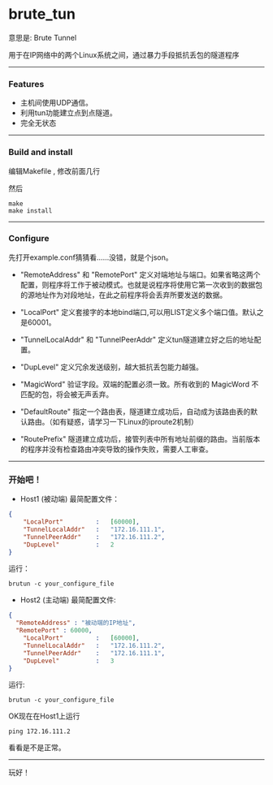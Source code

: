 # brute_tun

意思是: Brute Tunnel

用于在IP网络中的两个Linux系统之间，通过暴力手段抵抗丢包的隧道程序


---

### Features
 * 主机间使用UDP通信。
 * 利用tun功能建立点到点隧道。
 * 完全无状态
 
---

### Build and install
编辑Makefile , 修改前面几行

然后
```
make
make install
```

---

### Configure
先打开example.conf猜猜看……没错，就是个json。

* "RemoteAddress" 和 "RemotePort" 定义对端地址与端口。如果省略这两个配置，则程序将工作于被动模式。也就是说程序将使用它第一次收到的数据包的源地址作为对段地址，在此之前程序将会丢弃所要发送的数据。

* "LocalPort" 定义套接字的本地bind端口,可以用LIST定义多个端口值。默认之是60001。

* "TunnelLocalAddr" 和 "TunnelPeerAddr" 定义tun隧道建立好之后的地址配置。

* "DupLevel" 定义冗余发送级别，越大抵抗丢包能力越强。

* "MagicWord" 验证字段。双端的配置必须一致。所有收到的 MagicWord 不匹配的包，将会被无声丢弃。

* "DefaultRoute" 指定一个路由表，隧道建立成功后，自动成为该路由表的默认路由。（如有疑惑，请学习一下Linux的iproute2机制）

* "RoutePrefix" 隧道建立成功后，接管列表中所有地址前缀的路由。当前版本的程序并没有检查路由冲突导致的操作失败，需要人工审查。


---

### 开始吧！
* Host1 (被动端)
最简配置文件：
```json
{
	"LocalPort"			:	[60000],
	"TunnelLocalAddr"	:	"172.16.111.1",
	"TunnelPeerAddr"	:	"172.16.111.2",
	"DupLevel"			:	2
}
```
运行：
```shell
brutun -c your_configure_file
```

* Host2 (主动端)
最简配置文件:
```json
{
  "RemoteAddress" : "被动端的IP地址",
  "RemotePort" : 60000,
	"LocalPort"			:	[60000],
	"TunnelLocalAddr"	:	"172.16.111.2",
	"TunnelPeerAddr"	:	"172.16.111.1",
	"DupLevel"			:	3
}
```

运行:
```shell
brutun -c your_configure_file
```

OK现在在Host1上运行
```
ping 172.16.111.2
```
看看是不是正常。

---

玩好！
